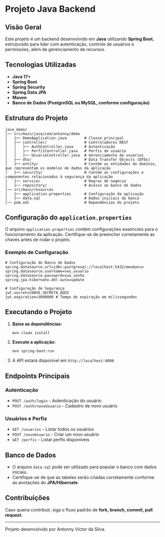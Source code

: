 # Projeto Java Backend

## Visão Geral
Este projeto é um backend desenvolvido em **Java** utilizando **Spring Boot**, estruturado para lidar com autenticação, controle de usuários e permissões, além de gerenciamento de recursos.

## Tecnologias Utilizadas
- **Java 17+**
- **Spring Boot**
- **Spring Security**
- **Spring Data JPA**
- **Maven**
- **Banco de Dados (PostgreSQL ou MySQL, conforme configuração)**

## Estrutura do Projeto

```
java_demo/
│── src/main/java/com/antonny/demo
│   ├── DemoApplication.java        # Classe principal
│   ├── controller/                 # Controladores REST
│   │   ├── AuthController.java     # Autenticação
│   │   ├── PerfilController.java   # Perfis de usuário
│   │   ├── UsuarioController.java  # Gerenciamento de usuários
│   ├── dto/                        # Data Transfer Objects (DTOs)
│   ├── entity/                     # Contém as entidades do domínio, que representam os modelos de dados da aplicação
│   ├── security/                   # Contém as configurações e componentes relacionados à segurança da aplicação
│   ├── service/                    # Regras de negócio
│   ├── repository/                 # Acesso ao banco de dados
│── src/main/resources
│   ├── application.properties      # Configuração da aplicação
│   ├── data.sql                    # Dados iniciais do banco
│── pom.xml                         # Dependências do projeto
```

## Configuração do `application.properties`
O arquivo `application.properties` contém configurações essenciais para o funcionamento da aplicação. Certifique-se de preencher corretamente as chaves antes de rodar o projeto.

### Exemplo de Configuração

```properties
# Configuração do Banco de Dados
spring.datasource.url=jdbc:postgresql://localhost:5432/meubanco
spring.datasource.username=seu_usuario
spring.datasource.password=sua_senha
spring.jpa.hibernate.ddl-auto=update

# Configuração de Segurança
jwt.secret=CHAVE_SECRETA_AQUI
jwt.expiration=3600000 # Tempo de expiração em milissegundos
```

## Executando o Projeto
1. **Baixe as dependências:**
   ```sh
   mvn clean install
   ```
2. **Execute a aplicação:**
   ```sh
   mvn spring-boot:run
   ```
3. A API estará disponível em `http://localhost:8080`

## Endpoints Principais
### Autenticação
- `POST /auth/login` - Autenticação do usuário
- `POST /auth/novoUsuario` - Cadastro de novo usuário

### Usuários e Perfis
- `GET /usuarios` - Listar todos os usuários
- `POST /novoUsuario` - Criar um novo usuário
- `GET /perfis` - Listar perfis disponíveis

## Banco de Dados
- O arquivo `data.sql` pode ser utilizado para popular o banco com dados iniciais.
- Certifique-se de que as tabelas serão criadas corretamente conforme as anotações do **JPA/Hibernate**.

## Contribuições
Caso queira contribuir, siga o fluxo padrão de **fork, branch, commit, pull request**.

---
Projeto desenvolvido por Antonny Victor da Silva.

